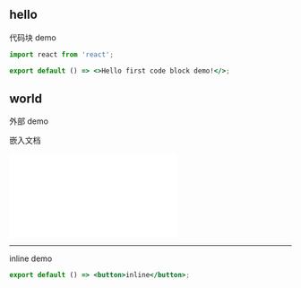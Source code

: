 ## hello

代码块 demo

```jsx
import react from 'react';

export default () => <>Hello first code block demo!</>;
```

## world

外部 demo

<code src="./demo.tsx"></code>

嵌入文档

<embed src="./hello/index.md"></embed>

---

inline demo

```jsx | inline
export default () => <button>inline</button>;
```
